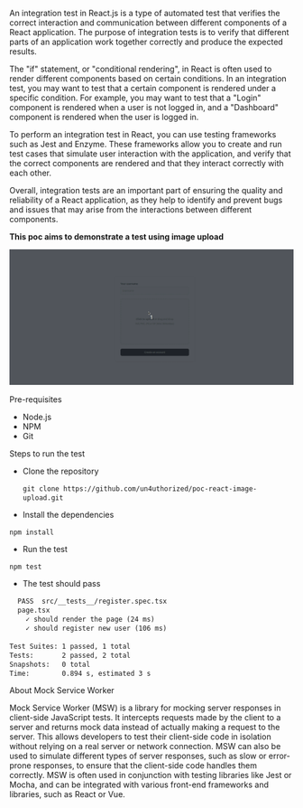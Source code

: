 

An integration test in React.js is a type of automated test that verifies the correct interaction and communication between different components of a React application. The purpose of integration tests is to verify that different parts of an application work together correctly and produce the expected results.

The "if" statement, or "conditional rendering", in React is often used to render different components based on certain conditions. In an integration test, you may want to test that a certain component is rendered under a specific condition. For example, you may want to test that a "Login" component is rendered when a user is not logged in, and a "Dashboard" component is rendered when the user is logged in.

To perform an integration test in React, you can use testing frameworks such as Jest and Enzyme. These frameworks allow you to create and run test cases that simulate user interaction with the application, and verify that the correct components are rendered and that they interact correctly with each other.

Overall, integration tests are an important part of ensuring the quality and reliability of a React application, as they help to identify and prevent bugs and issues that may arise from the interactions between different components.

**This poc aims to demonstrate a test using image upload**

![poc](docs/images/poc.gif)

Pre-requisites

- Node.js
- NPM
- Git

Steps to run the test

- Clone the repository
    
    ```
    git clone https://github.com/un4uthorized/poc-react-image-upload.git
    ```

- Install the dependencies

```
npm install
```

- Run the test

```
npm test
```

- The test should pass

```
  PASS  src/__tests__/register.spec.tsx
  page.tsx
    ✓ should render the page (24 ms)
    ✓ should register new user (106 ms)

Test Suites: 1 passed, 1 total
Tests:       2 passed, 2 total
Snapshots:   0 total
Time:        0.894 s, estimated 3 s

```

About Mock Service Worker

Mock Service Worker (MSW) is a library for mocking server responses in client-side JavaScript tests. It intercepts requests made by the client to a server and returns mock data instead of actually making a request to the server. This allows developers to test their client-side code in isolation without relying on a real server or network connection. MSW can also be used to simulate different types of server responses, such as slow or error-prone responses, to ensure that the client-side code handles them correctly. MSW is often used in conjunction with testing libraries like Jest or Mocha, and can be integrated with various front-end frameworks and libraries, such as React or Vue.
